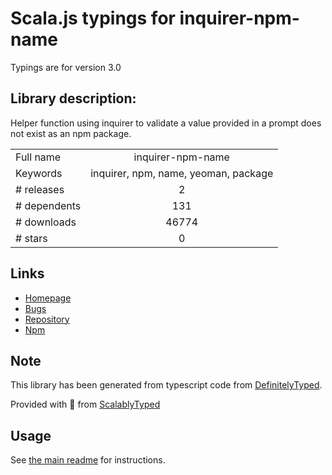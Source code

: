 
# Scala.js typings for inquirer-npm-name

Typings are for version 3.0

## Library description:
Helper function using inquirer to validate a value provided in a prompt does not exist as an npm package.

|                    |                 |
| ------------------ | :-------------: |
| Full name          | inquirer-npm-name |
| Keywords           | inquirer, npm, name, yeoman, package |
| # releases         | 2 |
| # dependents       | 131 |
| # downloads        | 46774 |
| # stars            | 0 |

## Links
- [Homepage](https://github.com/SBoudrias/inquirer-npm-name#readme)
- [Bugs](https://github.com/SBoudrias/inquirer-npm-name/issues)
- [Repository](https://github.com/SBoudrias/inquirer-npm-name)
- [Npm](https://www.npmjs.com/package/inquirer-npm-name)
    


## Note
This library has been generated from typescript code from [DefinitelyTyped](https://definitelytyped.org).

Provided with :purple_heart: from [ScalablyTyped](https://github.com/oyvindberg/ScalablyTyped)

## Usage
See [the main readme](../../readme.md) for instructions.


